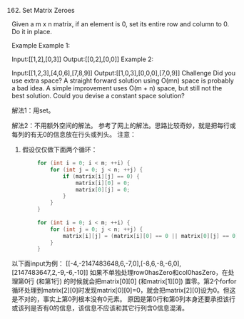 162. Set Matrix Zeroes

Given a m x n matrix, if an element is 0, set its entire row and column to 0. Do it in place.

Example
Example 1:

Input:[[1,2],[0,3]]
Output:[[0,2],[0,0]]
Example 2:

Input:[[1,2,3],[4,0,6],[7,8,9]]
Output:[[1,0,3],[0,0,0],[7,0,9]]
Challenge
Did you use extra space?
A straight forward solution using O(mn) space is probably a bad idea.
A simple improvement uses O(m + n) space, but still not the best solution.
Could you devise a constant space solution?


解法1：用set。

解法2：不用额外空间的解法。
参考了网上的解法。思路比较奇妙，就是把每行或每列的有无0的信息放在行头或列头。
注意：
1) 假设仅仅做下面两个循环：

```cpp
        for (int i = 0; i < m; ++i) {
            for (int j = 0; j < n; ++j) {
                if (matrix[i][j] == 0) {
                    matrix[i][0] = 0;
                    matrix[0][j] = 0;
                }
            }
        }
        
        for (int i = 0; i < m; ++i) {
            for (int j = 0; j < n; ++j) {
                matrix[i][j] = (matrix[i][0] == 0 || matrix[0][j] == 0) ? 0 : matrix[i][j];
            }
        }
```

以下面input为例：
[[-4,-2147483648,6,-7,0],[-8,6,-8,-6,0],[2147483647,2,-9,-6,-10]]
如果不单独处理row0hasZero和col0hasZero，在处理第0行 (和第1行) 的时候就会把matrix[0][0] (和matrix[1][0]) 置零。第2个forfor循环处理到matrix[2][0]时发现matrix[0][0]=0，就会把matrix[2][0]设为0。但这是不对的，事实上第0列根本没有0元素。
原因是第0行和第0列本身还要承担该行或该列是否有0的信息，该信息不应该和其它行列含0信息混淆。
